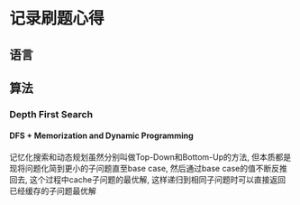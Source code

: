 # 记录刷题心得
## 语言
## 算法
### Depth First Search
#### DFS + Memorization and Dynamic Programming
记忆化搜索和动态规划虽然分别叫做Top-Down和Bottom-Up的方法, 但本质都是现将问题化简到更小的子问题直至base case, 然后通过base case的值不断反推回去, 这个过程中cache子问题的最优解, 这样递归到相同子问题时可以直接返回已经缓存的子问题最优解